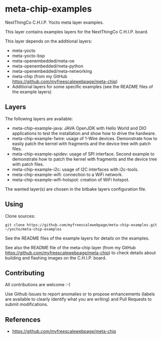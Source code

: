 meta-chip-examples
==

NextThingCo C.H.I.P. Yocto meta layer examples.

This layer contains examples layers for the NextThingCo C.H.I.P. board.

This layer depends on the additional layers:
* meta-yocto
* meta-yocto-bsp
* meta-openembedded/meta-oe
* meta-openembedded/meta-python
* meta-openembedded/meta-networking
* meta-chip (from my GitHub https://github.com/myfreescalewebpage/meta-chip)
* Additional layers for some specific examples (see the README files of the example layers)


Layers
--

The following layers are available:
* meta-chip-example-java: JAVA OpenJDK with Hello World and DIO applications to test the installation and show how to drive the hardware.
* meta-chip-example-1wire: usage of 1-Wire devices. Demonstrate how to easily patch the kernel with fragments and the device tree with patch files.
* meta-chip-example-spidev: usage of SPI interface. Second example to demonstrate how to patch the kernel with fragments and the device tree with patch files.
* meta-chip-example-i2c: usage of I2C interfaces with i2c-tools.
* meta-chip-example-wifi: connection to a WiFi network.
* meta-chip-example-wifi-hotspot: creation of WiFi hotspot.

The wanted layer(s) are chosen in the bitbake layers configuration file.


Using
--

Clone sources:

	git clone https://github.com/myfreescalewebpage/meta-chip-examples.git ~/yocto/meta-chip-examples

See the README files of the example layers for details on the examples.

See also the README file of the meta-chip layer (from my GitHub https://github.com/myfreescalewebpage/meta-chip) to check details about building and flashing images on the C.H.I.P. board.


Contributing
--

All contributions are welcome :-)

Use Github Issues to report anomalies or to propose enhancements (labels are available to clearly identify what you are writing) and Pull Requests to submit modifications.


References
--

* https://github.com/myfreescalewebpage/meta-chip
